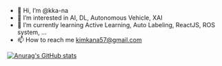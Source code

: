 
- 👋 Hi, I’m @kka-na
- 👀 I’m interested in AI, DL, Autonomous Vehicle, XAI
- 🌱 I’m currently learning Active Learning, Auto Labeling, ReactJS, ROS system, ... 
- 📫 How to reach me kimkana57@gmail.com

[![Anurag's GitHub stats](https://github-readme-stats.vercel.app/api?username=kka-na&show_icons=true&theme=tokyonight)](https://github.com/anuraghazra/github-readme-stats)
